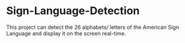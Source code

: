 # Sign-Language-Detection
This project can detect the 26 alphabets/ letters of the American Sign Language and display it on the screen real-time. 
